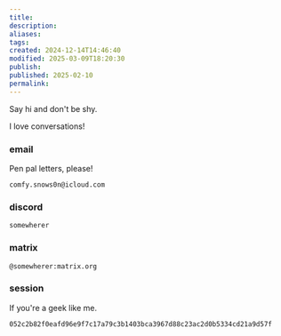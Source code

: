 ```yaml
---
title: 
description: 
aliases: 
tags: 
created: 2024-12-14T14:46:40
modified: 2025-03-09T18:20:30
publish: 
published: 2025-02-10
permalink: 
---
```



Say hi and don't be shy.

I love conversations!

### email

Pen pal letters, please!

```
comfy.snows0n@icloud.com
```

### discord

```
somewherer
```

### matrix

```
@somewherer:matrix.org
```

### session

If you're a geek like me.

```
052c2b82f0eafd96e9f7c17a79c3b1403bca3967d88c23ac2d0b5334cd21a9d57f
```
